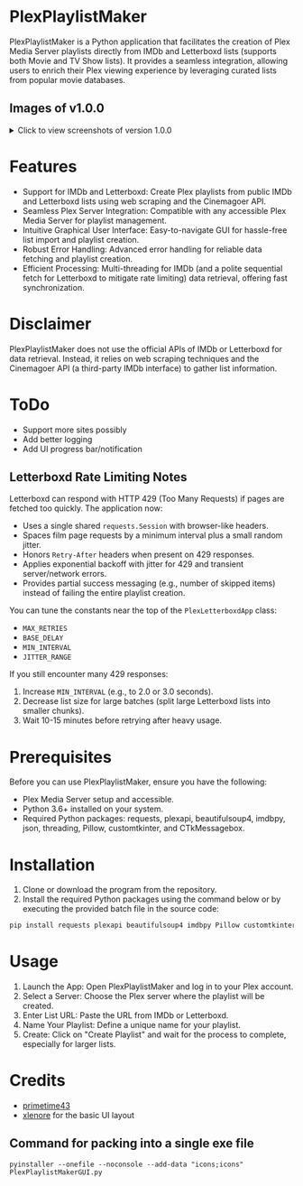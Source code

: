 # PlexPlaylistMaker
PlexPlaylistMaker is a Python application that facilitates the creation of Plex Media Server playlists directly from IMDb and Letterboxd lists (supports both Movie and TV Show lists). It provides a seamless integration, allowing users to enrich their Plex viewing experience by leveraging curated lists from popular movie databases.

## Images of v1.0.0
<details>
  <summary>Click to view screenshots of version 1.0.0</summary>
  <img src="https://github.com/primetime43/PlexPlaylistMaker/assets/12754111/c6ad2b05-5df9-44d3-9821-7ede76573fb0">
  <img src="https://github.com/primetime43/PlexPlaylistMaker/assets/12754111/230cca13-7f2e-4cc1-b4cd-a2ab996eae4c">
</details>

# Features
* Support for IMDb and Letterboxd: Create Plex playlists from public IMDb and Letterboxd lists using web scraping and the Cinemagoer API.
* Seamless Plex Server Integration: Compatible with any accessible Plex Media Server for playlist management.
* Intuitive Graphical User Interface: Easy-to-navigate GUI for hassle-free list import and playlist creation.
* Robust Error Handling: Advanced error handling for reliable data fetching and playlist creation.
* Efficient Processing: Multi-threading for IMDb (and a polite sequential fetch for Letterboxd to mitigate rate limiting) data retrieval, offering fast synchronization.

# Disclaimer
PlexPlaylistMaker does not use the official APIs of IMDb or Letterboxd for data retrieval. Instead, it relies on web scraping techniques and the Cinemagoer API (a third-party IMDb interface) to gather list information.

# ToDo
* Support more sites possibly
* Add better logging
* Add UI progress bar/notification

## Letterboxd Rate Limiting Notes
Letterboxd can respond with HTTP 429 (Too Many Requests) if pages are fetched too quickly. The application now:

* Uses a single shared `requests.Session` with browser-like headers.
* Spaces film page requests by a minimum interval plus a small random jitter.
* Honors `Retry-After` headers when present on 429 responses.
* Applies exponential backoff with jitter for 429 and transient server/network errors.
* Provides partial success messaging (e.g., number of skipped items) instead of failing the entire playlist creation.

You can tune the constants near the top of the `PlexLetterboxdApp` class:

* `MAX_RETRIES`
* `BASE_DELAY`
* `MIN_INTERVAL`
* `JITTER_RANGE`

If you still encounter many 429 responses:
1. Increase `MIN_INTERVAL` (e.g., to 2.0 or 3.0 seconds).
2. Decrease list size for large batches (split large Letterboxd lists into smaller chunks).
3. Wait 10-15 minutes before retrying after heavy usage.

# Prerequisites
Before you can use PlexPlaylistMaker, ensure you have the following:

* Plex Media Server setup and accessible.
* Python 3.6+ installed on your system.
* Required Python packages: requests, plexapi, beautifulsoup4, imdbpy, json, threading, Pillow, customtkinter, and CTkMessagebox.

# Installation
1. Clone or download the program from the repository.
2. Install the required Python packages using the command below or by executing the provided batch file in the source code:
```bash
pip install requests plexapi beautifulsoup4 imdbpy Pillow customtkinter CTkMessagebox
```

# Usage
1. Launch the App: Open PlexPlaylistMaker and log in to your Plex account.
2. Select a Server: Choose the Plex server where the playlist will be created.
3. Enter List URL: Paste the URL from IMDb or Letterboxd.
4. Name Your Playlist: Define a unique name for your playlist.
5. Create: Click on "Create Playlist" and wait for the process to complete, especially for larger lists.

# Credits
* [primetime43](https://github.com/primetime43)
* [xlenore](https://github.com/xlenore) for the basic UI layout

## Command for packing into a single exe file
```
pyinstaller --onefile --noconsole --add-data "icons;icons" PlexPlaylistMakerGUI.py
```

